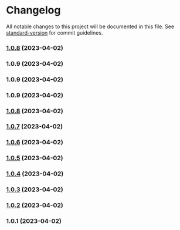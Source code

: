 # Changelog

All notable changes to this project will be documented in this file. See [standard-version](https://github.com/conventional-changelog/standard-version) for commit guidelines.

### [1.0.8](https://github.com/aufw/freeweb1/compare/v1.0.9...v1.0.8) (2023-04-02)

### 1.0.9 (2023-04-02)

### 1.0.9 (2023-04-02)

### 1.0.9 (2023-04-02)

### [1.0.8](https://github.com/aufw/freeweb1/compare/v1.0.7...v1.0.8) (2023-04-02)

### [1.0.7](https://github.com/aufw/freeweb1/compare/v1.0.6...v1.0.7) (2023-04-02)

### [1.0.6](https://github.com/aufw/freeweb1/compare/v1.0.5...v1.0.6) (2023-04-02)

### [1.0.5](https://github.com/aufw/freeweb1/compare/v1.0.4...v1.0.5) (2023-04-02)

### [1.0.4](https://github.com/aufw/freeweb1/compare/v1.0.3...v1.0.4) (2023-04-02)

### [1.0.3](https://github.com/aufw/freeweb1/compare/v1.0.2...v1.0.3) (2023-04-02)

### [1.0.2](https://github.com/aufw/freeweb1/compare/v1.0.1...v1.0.2) (2023-04-02)

### 1.0.1 (2023-04-02)
